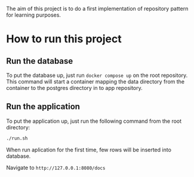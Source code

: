 The aim of this project is to do a first implementation of repository pattern for learning purposes. 

# How to run this project

## Run the database

To put the database up, just run `docker compose up` on the root repository. This command will start a container mapping the data directory from the container to the postgres directory in to app repository. 

## Run the application
To put the application up, just run the following command from the root directory:

```bash
./run.sh
```


When run aplication for the first time, few rows will be inserted into database.

Navigate to `http://127.0.0.1:8080/docs`